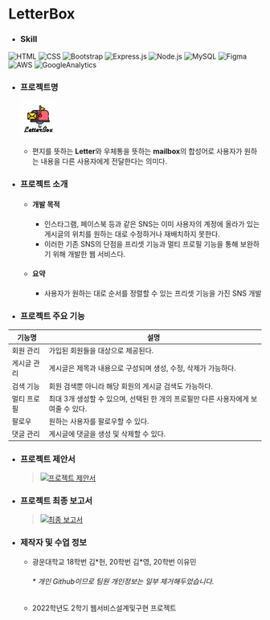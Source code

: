 # LetterBox
- ### Skill
![HTML](https://img.shields.io/badge/HTML-239120?style=for-the-badge&logo=html5&logoColor=white)
![CSS](https://img.shields.io/badge/CSS-239120?&style=for-the-badge&logo=css3&logoColor=white)
![Bootstrap](https://img.shields.io/badge/Bootstrap-563D7C?style=for-the-badge&logo=bootstrap&logoColor=white)
![Express.js](https://img.shields.io/badge/Express.js-404D59?style=for-the-badge)
![Node.js](https://img.shields.io/badge/Node.js-43853D?style=for-the-badge&logo=node.js&logoColor=white)
![MySQL](https://img.shields.io/badge/MySQL-005C84?style=for-the-badge&logo=mysql&logoColor=white)
![Figma](https://img.shields.io/badge/Figma-F24E1E?style=for-the-badge&logo=figma&logoColor=white)
![AWS](https://img.shields.io/badge/Amazon_AWS-232F3E?style=for-the-badge&logo=amazon-aws&logoColor=white)
![GoogleAnalytics](https://img.shields.io/badge/Google%20Analytics-E37400?style=for-the-badge&logo=google%20analytics&logoColor=white)


- ### 프로젝트명
    <img src = "public/images/logo/logo3.png" width = '15%'><br>
    - 편지를 뜻하는 **Letter**와 우체통을 뜻하는 **mailbox**의 합성어로 사용자가 원하는 내용을 다른 사용자에게 전달한다는 의미다.

- ### 프로젝트 소개
  - #### 개발 목적
    - 인스타그램, 페이스북 등과 같은 SNS는 이미 사용자의 계정에 올라가 있는 게시글의 위치를 원하는 대로 수정하거나 재배치하지 못한다.
    - 이러한 기존 SNS의 단점을 프리셋 기능과 멀티 프로필 기능을 통해 보완하기 위해 개발한 웹 서비스다.
  - #### 요약
    - 사용자가 원하는 대로 순서를 정렬할 수 있는 프리셋 기능을 가진 SNS 개발

- ### 프로젝트 주요 기능
|기능명|설명|
|------|---|
|회원 관리|가입된 회원들을 대상으로 제공된다.|
|게시글 관리|게시글은 제목과 내용으로 구성되며 생성, 수정, 삭제가 가능하다.|
|검색 기능|회원 검색뿐 아니라 해당 회원의 게시글 검색도 가능하다.|
|멀티 프로필|최대 3개 생성할 수 있으며, 선택된 한 개의 프로필만 다른 사용자에게 보여줄 수 있다.|
|팔로우|원하는 사용자를 팔로우할 수 있다.
|댓글 관리|게시글에 댓글을 생성 및 삭제할 수 있다.|

- ### 프로젝트 제안서
  > <a href = "https://drive.google.com/file/d/17oMJurtfAXD-guK2zK-usWc5VFzHZXS6/view?usp=sharing">![프로젝트 제안서](https://img.shields.io/badge/Google_Cloud-4285F4?style=for-the-badge&logo=google-cloud&logoColor=white)</a>
  
- ### 프로젝트 최종 보고서
  > <a href = "https://drive.google.com/file/d/1abXwzBW1bylmDSZN4hKCdTwkvty961qZ/view?usp=sharing">![최종 보고서](https://img.shields.io/badge/Google_Cloud-4285F4?style=for-the-badge&logo=google-cloud&logoColor=white)</a> 

- ### 제작자 및 수업 정보
  - 광운대학교 18학번 김\*헌, 20학번 김\*영, 20학번 이유민
       <h6>* 개인 Github이므로 팀원 개인정보는 일부 제거해두었습니다.</h6>
  - 2022학년도 2학기 웹서비스설계및구현 프로젝트
